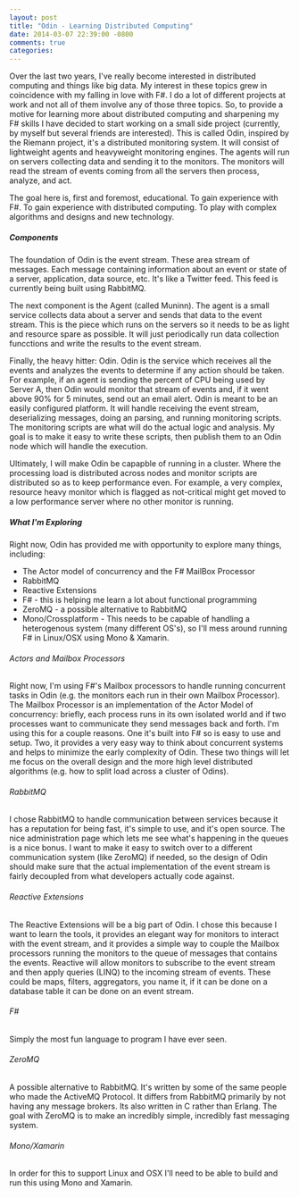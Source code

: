 ```yaml
---
layout: post
title: "Odin - Learning Distributed Computing"
date: 2014-03-07 22:39:00 -0800
comments: true
categories: 
---
```


Over the last two years, I've really become interested in distributed computing and things like big data.  My interest in these topics grew in coincidence with my falling in love with F#.  I do a lot of different projects at work and not all of them involve any of those three topics.  So, to provide a motive for learning more about distributed computing and sharpening my F# skills I have decided to start working on a small side project (currently, by myself but several friends are interested).  This is called Odin, inspired by the Riemann project, it's a distributed monitoring system.  It will consist of lightweight agents and heavyweight monitoring engines.  The agents will run on servers collecting data and sending it to the monitors.  The monitors will read the stream of events coming from all the servers then process, analyze, and act.
<!-- more -->
The goal here is, first and foremost, educational.  To gain experience with F#.  To gain experience with distributed computing.  To play with complex algorithms and designs and new technology.

##### Components
The foundation of Odin is the event stream.  These area  stream of messages.  Each message containing information about an event or state of a server, application, data source, etc.  It's like a Twitter feed.  This feed is currently being built using RabbitMQ.

The next component is the Agent (called Muninn).  The agent is a small service collects data about a server and sends that data to the event stream.  This is the piece which runs on the servers so it needs to be as light and resource spare as possible.  It will just periodically run data collection funcctions and write the results to the event stream.

Finally, the heavy hitter:  Odin.  Odin is the service which receives all the events and analyzes the events to determine if any action should be taken.  For example, if an agent is sending the percent of CPU being used by Server A, then Odin would monitor that stream of events and, if it went above 90% for 5 minutes, send out an email alert.  Odin is meant to be an easily configured platform.  It will handle receiving the event stream, deserializing messages, doing an parsing, and running monitoring scripts.  The monitoring scripts are what will do the actual logic and analysis.  My goal is to make it easy to write these scripts, then publish them to an Odin node which will handle the execution.

Ultimately, I will make Odin be capapble of running in a cluster.  Where the processing load is distributed across nodes and monitor scripts are distributed so as to keep performance even.  For example, a very complex, resource heavy monitor which is flagged as not-critical might get moved to a low performance server where no other monitor is running.

##### What I'm Exploring

Right now, Odin has provided me with opportunity to explore many things, including:

- The Actor model of concurrency and the F# MailBox Processor
- RabbitMQ
- Reactive Extensions
- F# - this is helping me learn a lot about functional programming
- ZeroMQ - a possible alternative to RabbitMQ
- Mono/Crossplatform - This needs to be capable of handling a heterogenous system (many different OS's), so I'll mess around running F# in Linux/OSX using Mono & Xamarin.

###### Actors and Mailbox Processors
Right now, I'm using F#'s Mailbox processors to handle running concurrent tasks in Odin (e.g. the monitors each run in their own Mailbox Processor).  The Mailbox Processor is an implementation of the Actor Model of concurrency: briefly, each process runs in its own isolated world and if two processes want to communicate they send messages back and forth.  I'm using this for a couple reasons.  One it's built into F# so is easy to use and setup.  Two, it provides a very easy way to think about concurrent systems and helps to minimize the early complexity of Odin.  These two things will let me focus on the overall design and the more high level distributed algorithms (e.g. how to split load across a cluster of Odins).

###### RabbitMQ
I chose RabbitMQ to handle communication between services because it has a reputation for being fast, it's simple to use, and it's open source.  The nice administration page which lets me see what's happening in the queues is a nice bonus.  I want to make it easy to switch over to a different communication system (like ZeroMQ) if needed, so the design of Odin should make sure that the actual implementation of the event stream is fairly decoupled from what developers actually code against.

###### Reactive Extensions
The Reactive Extensions will be a big part of Odin.  I chose this because I want to learn the tools, it provides an elegant way for monitors to interact with the event stream, and it provides a simple way to couple the Mailbox processors running the monitors to the queue of messages that contains the events.  Reactive will allow monitors to subscribe to the event stream and then apply queries (LINQ) to the incoming stream of events.  These could be maps, filters, aggregators, you name it, if it can be done on a database table it can be done on an event stream.

###### F# 
Simply the most fun language to program I have ever seen.

###### ZeroMQ
A possible alternative to RabbitMQ.  It's written by some of the same people who made the ActiveMQ Protocol.  It differs from RabbitMQ primarily by not having any message brokers.  Its also written in C rather than Erlang.  The goal with ZeroMQ is to make an incredibly simple, incredibly fast messaging system.

###### Mono/Xamarin
In order for this to support Linux and OSX I'll need to be able to build and run this using Mono and Xamarin.